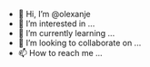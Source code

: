 - 👋 Hi, I’m @olexanje
- 👀 I’m interested in ...
- 🌱 I’m currently learning ...
- 💞️ I’m looking to collaborate on ...
- 📫 How to reach me ...

<!---
olexanje/olexanje is a ✨ special ✨ repository because its `README.md` (this file) appears on your GitHub profile.
You can click the Preview link to take a look at your changes.
--->

